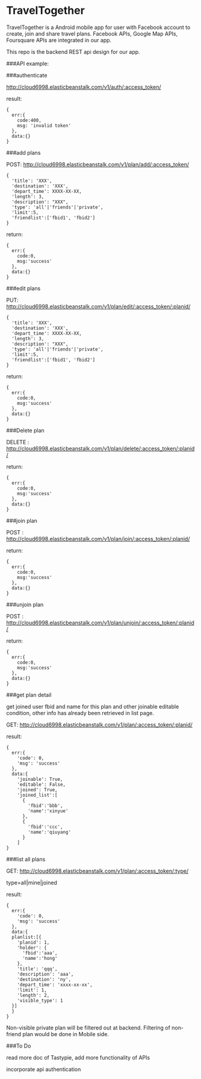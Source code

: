 # TravelTogether

TravelTogether is a Android mobile app for user with Facebook account to create, join and share travel plans. Facebook APIs, Google Map APIs, Foursquare APIs are integrated in our app.

This repo is the backend REST api design for our app. 

###API example:

###authenticate

http://cloud6998.elasticbeanstalk.com/v1/auth/:access_token/

result:
```
{
  err:{
    code:400,
    msg: 'invalid token'
  },
  data:{}
}
```

###add plans

POST: http://cloud6998.elasticbeanstalk.com/v1/plan/add/:access_token/
```
{
  'title': 'XXX',
  'destination': 'XXX',
  'depart_time': XXXX-XX-XX,
  'length': 3,
  'description': "XXX",
  'type': 'all'|'friends'|'private',
  'limit':5,
  'friendlist':['fbid1', 'fbid2']
}
```

return:
```
{
  err:{
    code:0,
    msg:'success'
  },
  data:{}
}
```

###edit plans

PUT: http://cloud6998.elasticbeanstalk.com/v1/plan/edit/:access_token/:planid/

```
{
  'title': 'XXX',
  'destination': 'XXX',
  'depart_time': XXXX-XX-XX,
  'length': 3,
  'description': "XXX",
  'type': 'all'|'friends'|'private',
  'limit':5,
  'friendlist':['fbid1', 'fbid2']
}
```

return:
```
{
  err:{
    code:0,
    msg:'success'
  },
  data:{}
}
```

###Delete plan

DELETE : http://cloud6998.elasticbeanstalk.com/v1/plan/delete/:access_token/:planid/

return:

```
{
  err:{
    code:0,
    msg:'success'
  },
  data:{}
}
```


###join plan

POST : http://cloud6998.elasticbeanstalk.com/v1/plan/join/:access_token/:planid/

return:

```
{
  err:{
    code:0,
    msg:'success'
  },
  data:{}
}
```

###unjoin plan

POST : http://cloud6998.elasticbeanstalk.com/v1/plan/unjoin/:access_token/:planid/

return:

```
{
  err:{
    code:0,
    msg:'success'
  },
  data:{}
}
```

###get plan detail

get joined user fbid and name for this plan and other joinable editable condition, other info has already been retrieved in list page.

GET: http://cloud6998.elasticbeanstalk.com/v1/plan/:access_token/:planid/

result:
```
{
  err:{
    'code': 0,
    'msg': 'success'
  },
  data:{
    'joinable': True,
    'editable': False,
    'joined': True,
    'joined_list':[
      {
        'fbid':'bbb',
        'name':'xinyue'
      },
      {
        'fbid':'ccc',
        'name':'qiuyang'
      }
    ]
}
```


###list all plans

GET: http://cloud6998.elasticbeanstalk.com/v1/plan/:access_token/:type/

type=all|mine|joined

result:
```
{
  err:{
    'code': 0,
    'msg': 'success'
  },
  data:{
  planlist:[{
    'planid': 1,
    'holder': {
      'fbid':'aaa',
      'name':'hong'
    },
    'title': 'qqq',
    'description': 'aaa',
    'destination': 'ny',
    'depart_time': 'xxxx-xx-xx',
    'limit': 1,
    'length': 2,
    'visible_type': 1
  }]
  }
}
```

Non-visible private plan will be filtered out at backend. Filtering of non-friend plan would be done in Mobile side.

###To Do

read more doc of Tastypie, add more functionality of APIs

incorporate api authentication
